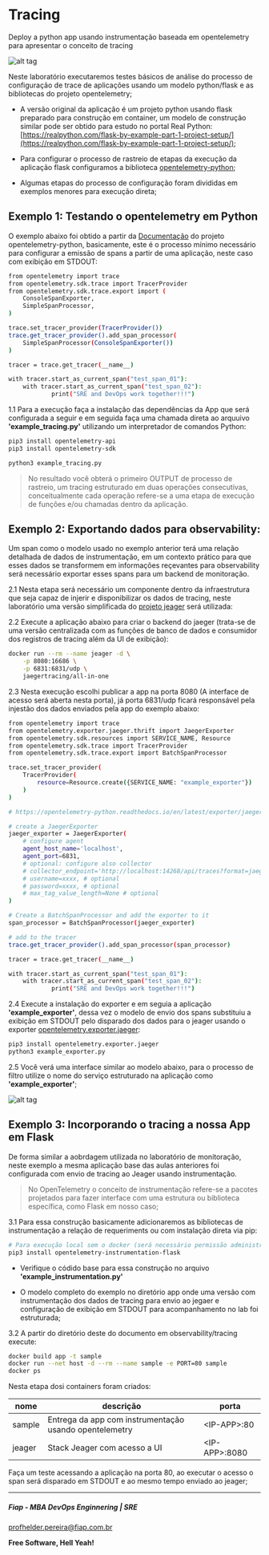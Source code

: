 # Tracing
Deploy a python app usando instrumentação baseada em opentelemetry para apresentar o conceito de tracing

![alt tag](https://github.com/FiapDevOps/observability/blob/f51fda6fcb4ad00777dd3012d6505c1c0800c6db/img-src/jeager_logo.png)


Neste laboratório executaremos testes básicos de análise do processo de configuração de trace de aplicações usando um modelo python/flask e as bibliotecas do projeto opentelemetry;

* A versão original da aplicação é um projeto python usando flask preparado para construção em container, um modelo de construção similar pode ser obtido para estudo no portal Real Python: [https://realpython.com/flask-by-example-part-1-project-setup/](https://realpython.com/flask-by-example-part-1-project-setup/);


* Para configurar o processo de rastreio de etapas da execução da aplicação flask configuramos a biblioteca [opentelemetry-python](https://opentelemetry-python.readthedocs.io/en/latest/getting-started.html);

* Algumas etapas do processo de configuração foram divididas em exemplos menores para execução direta;

## Exemplo 1: Testando o opentelemetry em Python

O exemplo abaixo foi obtido a partir da [Documentação](https://opentelemetry-python.readthedocs.io/) do projeto opentelemetry-python, basicamente, este é o processo mínimo necessário para configurar a emissão de spans a partir de uma aplicação, neste caso com exibição em STDOUT:

```sh
from opentelemetry import trace
from opentelemetry.sdk.trace import TracerProvider
from opentelemetry.sdk.trace.export import (
    ConsoleSpanExporter,
    SimpleSpanProcessor,
)

trace.set_tracer_provider(TracerProvider())
trace.get_tracer_provider().add_span_processor(
    SimpleSpanProcessor(ConsoleSpanExporter())
)

tracer = trace.get_tracer(__name__)

with tracer.start_as_current_span("test_span_01"):
    with tracer.start_as_current_span("test_span_02"):
            print("SRE and DevOps work together!!!")
```

1.1 Para a execução faça a instalação das dependências da App que será configurada a seguir e em seguida faça uma chamada direta ao arquuivo **'example_tracing.py'** utilizando um interpretador de comandos Python:

```sh
pip3 install opentelemetry-api
pip3 install opentelemetry-sdk

python3 example_tracing.py
```

> No resultado você obterá o primeiro OUTPUT de processo de rastreio, um tracing estruturado em duas operações consecutivas, conceitualmente cada operação refere-se a uma etapa de execução de funções e/ou chamadas dentro da aplicação.

## Exemplo 2: Exportando dados para observability:

Um span como o modelo usado no exemplo anterior terá uma relação detalhada de dados de instrumentação, em um contexto prático para que esses dados se transformem em informações reçevantes para observability será necessário exportar esses spans para um backend de monitoração.

2.1 Nesta etapa será necessário um componente dentro da infraestrutura que seja capaz de injerir e disponibilizar os dados de tracing, neste laboratório uma versão simplificada do [projeto jeager](https://www.jaegertracing.io/) será utilizada:

2.2 Execute a aplicação abaixo para criar o backend do jaeger (trata-se de uma versão centralizada com as funções de banco de dados e consumidor dos registros de tracing além da UI de exibição):

```sh
docker run --rm --name jeager -d \
    -p 8080:16686 \
    -p 6831:6831/udp \
    jaegertracing/all-in-one
```

2.3 Nesta execução escolhi publicar a app na porta 8080 (A interface de acesso será aberta nesta porta), já porta 6831/udp ficará responsável pela injestão dos dados enviados pela app do exemplo abaixo:

```sh
from opentelemetry import trace
from opentelemetry.exporter.jaeger.thrift import JaegerExporter
from opentelemetry.sdk.resources import SERVICE_NAME, Resource
from opentelemetry.sdk.trace import TracerProvider
from opentelemetry.sdk.trace.export import BatchSpanProcessor

trace.set_tracer_provider(
    TracerProvider(
        resource=Resource.create({SERVICE_NAME: "example_exporter"})
    )
)

# https://opentelemetry-python.readthedocs.io/en/latest/exporter/jaeger/jaeger.html

# create a JaegerExporter
jaeger_exporter = JaegerExporter(
    # configure agent
    agent_host_name='localhost',
    agent_port=6831,
    # optional: configure also collector
    # collector_endpoint='http://localhost:14268/api/traces?format=jaeger.thrift',
    # username=xxxx, # optional
    # password=xxxx, # optional
    # max_tag_value_length=None # optional
)

# Create a BatchSpanProcessor and add the exporter to it
span_processor = BatchSpanProcessor(jaeger_exporter)

# add to the tracer
trace.get_tracer_provider().add_span_processor(span_processor)

tracer = trace.get_tracer(__name__)

with tracer.start_as_current_span("test_span_01"):
    with tracer.start_as_current_span("test_span_02"):
            print("SRE and DevOps work together!!!")
```

2.4 Execute a instalação do exporter e em seguia a aplicação **'example_exporter'**, dessa vez o modelo de envio dos spans substituiu a exibição em STDOUT pelo disparado dos dados para o jeager usando o exporter [opentelemetry.exporter.jaeger](https://opentelemetry-python.readthedocs.io/en/latest/exporter/jaeger/jaeger.html):

```sh
pip3 install opentelemetry.exporter.jaeger
python3 example_exporter.py
```

2.5 Você verá uma interface similar ao modelo abaixo, para o processo de filtro utilize o nome do serviço estruturado na aplicação como **'example_exporter'**;

![alt tag](https://github.com/FiapDevOps/observability/blob/f51fda6fcb4ad00777dd3012d6505c1c0800c6db/img-src/jeager_01.png)


## Exemplo 3: Incorporando o tracing a nossa App em Flask

De forma similar a aobrdagem utilizada no laboratório de monitoração, neste exemplo a mesma aplicação base das aulas anteriores foi configurada  com envio de tracing ao Jeager usando instrumentação.

> No OpenTelemetry o conceito de instrumentação refere-se a pacotes projetados para fazer interface com uma estrutura ou biblioteca específica, como Flask em nosso caso;

3.1 Para essa construção basicamente adicionaremos as bibliotecas de instrumentação a relação de requeriments ou com instalação direta via pip:

```sh
# Para execução local sem o docker (será necessário permissão administrativa para bind na porta 80 ou uso da porta alta default 5000)
pip3 install opentelemetry-instrumentation-flask
```

* Verifique o códido base para essa construção no arquivo **'example_instrumentation.py'**

* O modelo completo do exemplo no diretório app onde uma versão com instrumentação dos dados de tracing para envio ao jegaer e configuração de exibição em STDOUT para acompanhamento no lab foi estruturada;


3.2 A partir do diretório deste do documento em observability/tracing execute:

```sh
docker build app -t sample
docker run --net host -d --rm --name sample -e PORT=80 sample
docker ps
```

Nesta etapa dosi containers foram criados:

| nome | descrição                       | porta                             |
|------|---------------------------------|-----------------------------------|
| sample | Entrega da app com instrumentação usando opentelemetry           | \<IP-APP>:80                      |
| jeager | Stack Jeager com acesso a UI            | \<IP-APP>:8080                    |

Faça um teste acessando a aplicação na porta 80, ao executar o acesso o span será disparado em STDOUT e ao mesmo tempo enviado ao jeager;

---
##### Fiap - MBA DevOps Enginnering | SRE
profhelder.pereira@fiap.com.br

**Free Software, Hell Yeah!**
